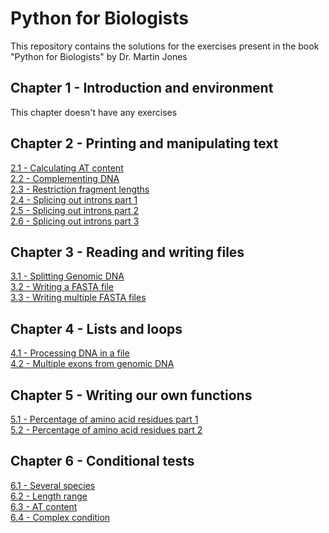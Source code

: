 # Python for Biologists

This repository contains the solutions for the exercises present in the book "Python for Biologists" by Dr. Martin Jones

## Chapter 1 - Introduction and environment
This chapter doesn't have any exercises

## Chapter 2 - Printing and manipulating text
[2.1 - Calculating AT content](https://github.com/giuseppedebiase/python-for-biologists/blob/main/2.1_Calculating_AT_content.py)  
[2.2 - Complementing DNA](https://github.com/giuseppedebiase/python-for-biologists/blob/main/2.2_Complementing_DNA.py)  
[2.3 - Restriction fragment lengths](https://github.com/giuseppedebiase/python-for-biologists/blob/main/2.3_Restriction_fragment_lengths.py)  
[2.4 - Splicing out introns part 1](https://github.com/giuseppedebiase/python-for-biologists/blob/main/2.4_Splicing_out_introns_1.py)  
[2.5 - Splicing out introns part 2](https://github.com/giuseppedebiase/python-for-biologists/blob/main/2.5_Splicing_out_introns_2.py)  
[2.6 - Splicing out introns part 3](https://github.com/giuseppedebiase/python-for-biologists/blob/main/2.6_Splicing_out_introns_3.py)  

## Chapter 3 - Reading and writing files
[3.1 - Splitting Genomic DNA](https://github.com/giuseppedebiase/python-for-biologists/tree/main/3.1_Splitting_genomic_DNA)  
[3.2 - Writing a FASTA file](https://github.com/giuseppedebiase/python-for-biologists/blob/main/3.2_Writing_a_FASTA_file.py)  
[3.3 - Writing multiple FASTA files](https://github.com/giuseppedebiase/python-for-biologists/blob/main/3.3_Writing_multiple_FASTA_files.py)

## Chapter 4 - Lists and loops
[4.1 - Processing DNA in a file](https://github.com/giuseppedebiase/python-for-biologists/tree/main/4.1_Processing_DNA_in_a_file)  
[4.2 - Multiple exons from genomic DNA](https://github.com/giuseppedebiase/python-for-biologists/tree/main/4.2_Multiple_exons_from_genomic_DNA)

## Chapter 5 - Writing our own functions
[5.1 - Percentage of amino acid residues part 1](https://github.com/giuseppedebiase/python-for-biologists/blob/main/5.1_Percentage_of_amino_acid_residues_1.py)  
[5.2 - Percentage of amino acid residues part 2](https://github.com/giuseppedebiase/python-for-biologists/blob/main/5.2_Percentage_of_amino_acid_residues_2.py)

## Chapter 6 - Conditional tests
[6.1 - Several species](https://github.com/giuseppedebiase/python-for-biologists/tree/main/6.1_Several_species)  
[6.2 - Length range](https://github.com/giuseppedebiase/python-for-biologists/tree/main/6.2_Length_range)  
[6.3 - AT content](https://github.com/giuseppedebiase/python-for-biologists/tree/main/6.3_AT_content)  
[6.4 - Complex condition](https://github.com/giuseppedebiase/python-for-biologists/tree/main/6.4_Complex_condition)
